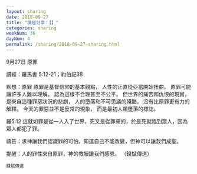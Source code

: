 ```yaml
---
layout: sharing
date: 2018-09-27
title: "讀經分享：【】"
categories: sharing
weekNum: 36
dayNum: 4
permalink: /sharing/2018-09-27-sharing.html
---
```

9月27日 原罪

讀經：羅馬書 5:12-21；約伯記38

默想：原罪
原罪是基督信仰的基本觀點，
人性的正直從亞當開始扭曲。
原罪可能讓許多人難以理解，
認為這樣不合理甚至不公平。
但世界的痛苦和仇恨的現實，
是來自這種罪惡狀況的悲劇，
人的墮落和不可思議的殘酷，
沒有比原罪更有力的解釋。
今天的罪惡並不是反常的現象，
而是最初人類墮落的標誌。

羅5:12 這就如罪是從一人入了世界，死又是從罪來的，於是死就臨到眾人，因為眾人都犯了罪。

禱告：求神讓我們認識罪的可怕，知道自己不能改變，但神可以讓我們成聖。

提醒：人的罪性來自原罪，神的救贖讓我們感恩。
（錢斌傳道）

`錢斌傳道`
